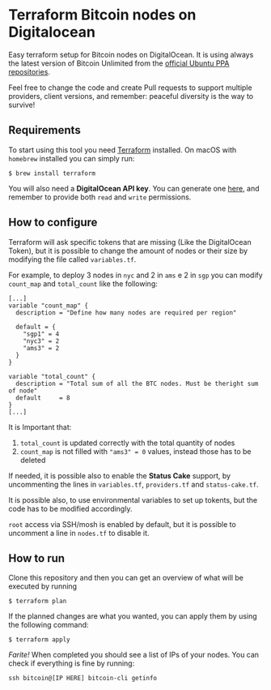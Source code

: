 # Terraform Bitcoin nodes on Digitalocean
Easy terraform setup for Bitcoin nodes on DigitalOcean.
It is using always the latest version of Bitcoin Unlimited from the [official
Ubuntu PPA repositories](https://launchpad.net/~bitcoin-unlimited/+archive/ubuntu/bu-ppa).

Feel free to change the code and create Pull requests to support multiple providers,
client versions, and remember: peaceful diversity is the way to survive!

## Requirements
To start using this tool you need [Terraform](https://www.terraform.io) installed. On macOS with `homebrew` installed you can simply run:

```
$ brew install terraform
```

You will also need a **DigitalOcean API key**. You can generate one [here](https://cloud.digitalocean.com/settings/api/tokens), and remember to provide both `read` and `write` permissions.

## How to configure
Terraform will ask specific tokens that are missing (Like the DigitalOcean Token), but it is possible to change the amount of nodes or their size by modifying the file called `variables.tf`.

For example, to deploy 3 nodes in `nyc` and 2 in `ams` e 2 in `sgp` you can modify `count_map` and `total_count` like the following:

```
[...]
variable "count_map" {
  description = "Define how many nodes are required per region"

  default = {
    "sgp1" = 4
    "nyc3" = 2
    "ams3" = 2
  }
}

variable "total_count" {
  description = "Total sum of all the BTC nodes. Must be theright sum of node"
  default     = 8
}
[...]
```

It is Important that:

1. `total_count` is updated correctly with the total quantity of nodes
2. `count_map` is not filled with `"ams3" = 0` values, instead those has to be deleted

If needed, it is possible also to enable the **Status Cake** support, by uncommenting the lines in `variables.tf`, `providers.tf` and `status-cake.tf`.

It is possible also, to use environmental variables to set up tokents, but the code has to be modified accordingly.

`root` access via SSH/mosh is enabled by default, but it is possible to uncomment a line in `nodes.tf` to disable it.

## How to run
Clone this repository and then you can get an overview of what will be executed by running

```
$ terraform plan
```

If the planned changes are what you wanted, you can apply them by using the following command:

```
$ terraform apply
```

_Farite!_ When completed you should see a list of IPs of your nodes. You can check if everything is fine by running:

```
ssh bitcoin@[IP HERE] bitcoin-cli getinfo
```